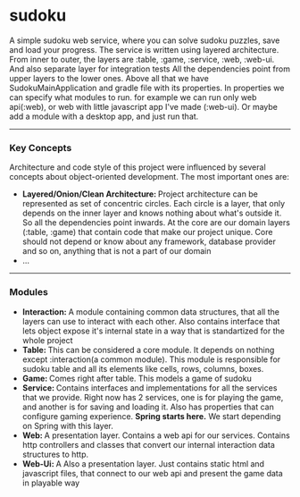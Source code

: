 # sudoku
A simple sudoku web service, where you can solve sudoku puzzles, save and load your progress.
The service is written using layered architecture. From inner to outer, the layers are :table, :game, :service, :web, :web-ui. And also separate layer for integration tests All the dependencies point from upper layers to the lower ones.
Above all that we have SudokuMainApplication and gradle file with its properties. In properties we can specify what modules to run. for example we can run only web api(:web),
or web with little javascript app I've made (:web-ui). Or maybe add a module with a desktop app, and just run that.

<hr>
<h3>Key Concepts</h3>
<p>Architecture and code style of this project were influenced by several concepts about object-oriented development. The most important ones are:</p>
<ul>
    <li>
        <b>Layered/Onion/Clean Architecture: </b>Project architecture can be represented as set of concentric circles. Each circle is a layer, that only depends on the inner layer and knows nothing about what's outside it. So all the dependencies point inwards.
        At the core are our domain layers (:table, :game) that contain code that make our project unique. Core should not depend or know about any framework, database provider and so on, anything that is not a part of our domain 
    </li>
    <li>...</li>
</ul>

<hr>
<h3>Modules</h3>
<ul>
        <li>
            <b>Interaction: </b> A module containing common data structures, that all the layers can use to interact with each other. Also contains interface that lets object expose it's internal state in a way that is standartized for the whole project
        </li>
        <li>
            <b>Table: </b>This can be considered a core module. It depends on nothing except :interaction(a common module). This module is responsible for sudoku table and all its elements
            like cells, rows, columns, boxes.
        </li>
        <li>
            <b>Game: </b>Comes right after table. This models a game of sudoku
        </li>
        <li>
            <b>Service: </b>Contains interfaces and implementations for all the services that we provide. Right now has 2 services, one is for playing the game, and another is for saving and loading it.
            Also has properties that can configure gaming experience. <b>Spring starts here.</b> We start depending on Spring with this layer.
        </li>
        <li>
            <b>Web: </b>A presentation layer. Contains a web api for our services. Contains http controllers and classes that convert our internal interaction data structures to http.
        </li>
        <li>
            <b>Web-Ui: </b>A Also a presentation layer. Just contains static html and javascript files, that connect to our web api and present the game data in playable way
        </li>
</ul>
